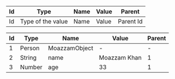 |Id|Type|Name|Value|Parent|
|---|---|---|---|---|
|Id|Type of the value|Name|Value|Parent Id|


|Id|Type|Name|Value|Parent|
|---|---|---|---|---|
|1|Person|MoazzamObject|-|-|
|2|String|name|Moazzam Khan|1|
|3|Number|age|33|1|
